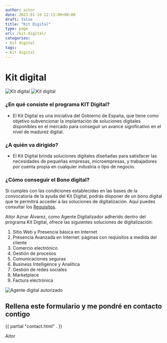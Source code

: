 ```yaml
---
author: aitor
date: 2023-01-19 12:13:00+00:00
draft: false
title: "Kit Digital"
type: page
url: /kit-digital/
categories:
- Kit digital
tags:
- Kit digital
---
```


# Kit digital

![Kit digital](/images/kit_digital_banner_1.png)
![Kit digital](/images/kit_digital_banner_2.png)


### ¿En qué consiste el programa KIT Digital?
- El Kit Digital es una iniciativa del Gobierno de España, que tiene como objetivo subvencionar la implantación de soluciones digitales disponibles en el mercado para conseguir un avance significativo en el nivel de madurez digital.

### ¿A quién va dirigido?
- El Kit Digital brinda soluciones digitales diseñadas para satisfacer las necesidades de pequeñas empresas, microempresas, y trabajadores por cuenta propia en cualquier industria o tipo de negocio.

### ¿Cómo conseguir el Bono digital?
Si cumples con las condiciones establecidas en las bases de la convocatoria de la ayuda del Kit Digital, podrás disponer de un bono digital que te permitirá acceder a las soluciones de digitalización. Aquí puedes consultar los [Requisitos](https://www.acelerapyme.es/sites/acelerapyme/files/2021-12/BOE-A-2021-21873.pdf).

Aitor Aznar Álvarez, como Agente Digitalizador adherido dentro del programa Kit Digital, ofrece las siguientes soluciones de digitalización:

<ol>
	<li>Sitio Web y Presencia básica en Internet</li>
	<li>Presencia Avanzada en Internet: páginas con requisitos a medida del cliente</li>
	<li>Comercio electrónico</li>
	<li>Gestión de procesos</li>
	<li>Comunicaciones seguras</li>
	<li>Business Intelligence y Analítica</li>
	<li>Gestión de redes sociales</li>
	<li>Marketplace</li>
	<li>Factura electrónica</li>
</ol>


![Agente digital autorizado](/images/Logo_Kit_Digital_Agente_Digitalizador_Autorizado.png)


## Rellena este formulario y me pondré en contacto contigo
{{ partial "contact.html" . }}

Aitor

		
